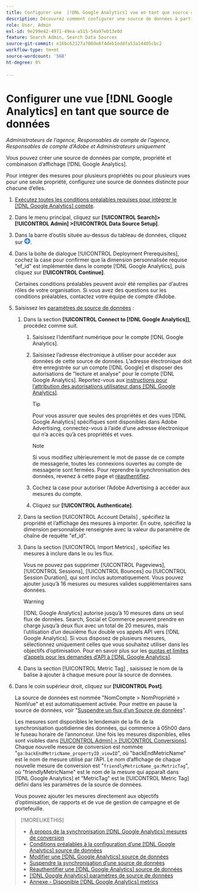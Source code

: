 ```yaml
---
title: Configurer une  [!DNL Google Analytics] vue en tant que source de données
description: Découvrez comment configurer une source de données à partir d’une vue  [!DNL Google Analytics] .
role: User, Admin
exl-id: 9e299e42-4971-49ea-a515-54a97eb13e0d
feature: Search Admin, Search Data Sources
source-git-commit: e16bc62127a708de8f4deb1eddfa53a14405cbc2
workflow-type: tm+mt
source-wordcount: '568'
ht-degree: 0%

---
```


# Configurer une vue [!DNL Google Analytics] en tant que source de données

*Administrateurs de l’agence, Responsables de compte de l’agence, Responsables de compte d’Adobe et Administrateurs uniquement*

Vous pouvez créer une source de données par compte, propriété et combinaison d’affichage [!DNL Google Analytics].

Pour intégrer des mesures pour plusieurs propriétés ou pour plusieurs vues pour une seule propriété, configurez une source de données distincte pour chacune d’elles.

1. [ Exécutez toutes les conditions préalables requises pour intégrer le  [!DNL Google Analytics] compte](data-source-prerequisites.md).

1. Dans le menu principal, cliquez sur **[!UICONTROL Search]> [!UICONTROL Admin] >[!UICONTROL Data Source Setup]**.

1. Dans la barre d’outils située au-dessus du tableau de données, cliquez sur ![Créer](/help/search-social-commerce/assets/add.png "Créer").

1. Dans la boîte de dialogue [!UICONTROL Deployment Prerequisites], cochez la case pour confirmer que la dimension personnalisée requise &quot;ef_id&quot; est implémentée dans le compte [!DNL Google Analytics], puis cliquez sur **[!UICONTROL Continue]**.

   Certaines conditions préalables peuvent avoir été remplies par d’autres rôles de votre organisation. Si vous avez des questions sur les conditions préalables, contactez votre équipe de compte d’Adobe.

1. Saisissez les [paramètres de source de données](data-source-settings.md) :

   1. Dans la section **[!UICONTROL Connect to [!DNL Google Analytics]]**, procédez comme suit.

      1. Saisissez l’identifiant numérique pour le compte [!DNL Google Analytics].

      1. Saisissez l’adresse électronique à utiliser pour accéder aux données de cette source de données. L’adresse électronique doit être enregistrée sur un compte [!DNL Google] et disposer des autorisations de &quot;lecture et analyse&quot; pour le compte [!DNL Google Analytics]. Reportez-vous aux [instructions pour l’attribution des autorisations utilisateur dans [!DNL Google Analytics]](https://support.google.com/analytics/answer/9305587).

         >[!TIP]
         >
         >Pour vous assurer que seules des propriétés et des vues [!DNL Google Analytics] spécifiques sont disponibles dans Adobe Advertising, connectez-vous à l’aide d’une adresse électronique qui n’a accès qu’à ces propriétés et vues.

         >[!NOTE]
         >
         >Si vous modifiez ultérieurement le mot de passe de ce compte de messagerie, toutes les connexions ouvertes au compte de messagerie sont fermées. Pour reprendre la synchronisation des données, revenez à cette page et [réauthentifiez](data-source-reauthenticate.md).

      1. Cochez la case pour autoriser l’Adobe Advertising à accéder aux mesures du compte.

      1. Cliquez sur **[!UICONTROL Authenticate]**.

   1. Dans la section [!UICONTROL Account Details] , spécifiez la propriété et l’affichage des mesures à importer. En outre, spécifiez la dimension personnalisée renseignée avec la valeur du paramètre de chaîne de requête &quot;ef_id&quot;.

   1. Dans la section [!UICONTROL Import Metrics] , spécifiez les mesures à inclure dans le ou les flux.

      Vous ne pouvez pas supprimer [!UICONTROL Pageviews], [!UICONTROL Sessions], [!UICONTROL Bounces] ou [!UICONTROL Session Duration], qui sont inclus automatiquement. Vous pouvez ajouter jusqu’à 16 mesures ou mesures valides supplémentaires sans données.

      >[!WARNING]
      >
      >[!DNL Google Analytics] autorise jusqu’à 10 mesures dans un seul flux de données. Search, Social et Commerce peuvent prendre en charge jusqu’à deux flux avec un total de 20 mesures, mais l’utilisation d’un deuxième flux double vos appels API vers [!DNL Google Analytics]. Si vous disposez de plusieurs mesures, sélectionnez uniquement celles que vous souhaitez utiliser dans les objectifs d’optimisation. Pour en savoir plus sur les [quotas et limites d’appels pour les demandes d’API à [!DNL Google Analytics]](https://developers.google.com/analytics/devguides/reporting/core/v4/limits-quotas).

   1. Dans la section [!UICONTROL Metric Tag] , saisissez le nom de la balise à ajouter à chaque mesure pour la source de données.

1. Dans le coin supérieur droit, cliquez sur **[!UICONTROL Post]**.

   La source de données est nommée &quot;NomCompte > NomPropriété > NomVue&quot; et est automatiquement activée. Pour mettre en pause la source de données, voir &quot;[Suspendre un flux d’un Source de données](data-source-pause.md)&quot;.

   Les mesures sont disponibles le lendemain de la fin de la synchronisation quotidienne des données, qui commence à 05h00 dans le fuseau horaire de l’annonceur. Une fois les mesures disponibles, elles sont visibles dans [[!UICONTROL Admin] > [!UICONTROL Conversions]](/help/search-social-commerce/admin/conversion-metrics/conversion-metric-about.md). Chaque nouvelle mesure de conversion est nommée &quot;`ga:backEndMetricName_propertyID_viewID`&quot;, où &quot;backEndMetricName&quot; est le nom de mesure utilisé par l’API. Le nom d’affichage de chaque nouvelle mesure de conversion est &quot;`friendlyMetricName_ga:MetricTag`&quot;, où &quot;friendlyMetricName&quot; est le nom de la mesure qui apparaît dans [!DNL Google Analytics] et &quot;MetricTag&quot; est le [!UICONTROL Metric Tag] défini dans les paramètres de la source de données.

   Vous pouvez ajouter les mesures directement aux objectifs d’optimisation, de rapports et de vue de gestion de campagne et de portefeuille.

>[!MORELIKETHIS]
>
>* [ À propos de la synchronisation  [!DNL Google Analytics] mesures de conversion](data-source-about.md)
>* [ Conditions préalables à la configuration d’une  [!DNL Google Analytics] source de données](data-source-prerequisites.md)
>* [Modifier une [!DNL Google Analytics] source de données](data-source-edit.md)
>* [Suspendre la synchronisation d’une source de données](data-source-pause.md)
>* [Réauthentifier une [!DNL Google Analytics] source de données](data-source-reauthenticate.md)
>* [[!DNL Google Analytics] paramètres de source de données](data-source-settings.md)
>* [Annexe - Disponible [!DNL Google Analytics] metrics](data-source-ga-metrics.md)
